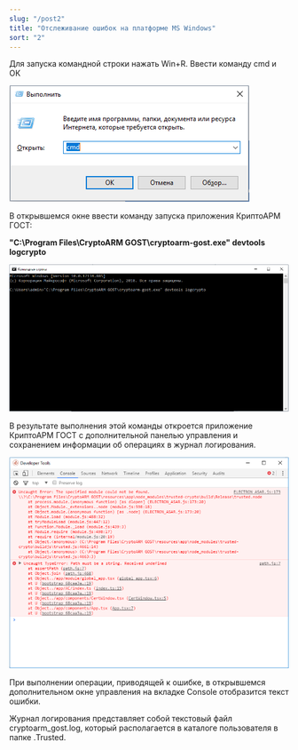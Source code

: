 ```yaml
---
slug: "/post2"
title: "Отслеживание ошибок на платформе MS Windows"
sort: "2"
---
```


Для запуска командной строки нажать Win+R. Ввести команду cmd и ОК

![cmd.png](./images/cmd.png "Диалог для запуска приложений")


В открывшемся окне ввести команду запуска приложения КриптоАРМ ГОСТ:

**"C:\\Program Files\\CryptoARM GOST\\cryptoarm-gost.exe" devtools logcrypto**

![logcrypto.png](./images/logcrypto.png "Диалог командной строки")


В результате выполнения этой команды откроется приложение КриптоАРМ ГОСТ с
дополнительной панелью управления и сохранением информации об операциях в журнал логирования.

![console.png](./images/console.png "Окно с вкладкой консоли управления")


При выполнении операции, приводящей к ошибке, в открывшемся дополнительном окне управления на вкладке Console отобразится текст ошибки.

Журнал логирования представляет собой текстовый файл cryptoarm_gost.log, который располагается в каталоге пользователя в папке .Trusted.